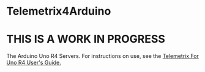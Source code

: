 # Telemetrix4Arduino

# THIS IS A WORK IN PROGRESS

The Arduino Uno R4 Servers. For instructions on use, 
see the [Telemetrix For Uno R4 User's Guide.](https://mryslab.github.io/telemetrix_uno_r4/)
